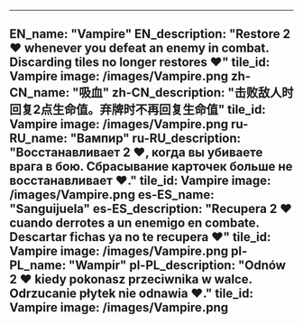 ---

EN_name: "Vampire"
EN_description: "Restore 2 ❤️ whenever you defeat an enemy in combat. Discarding tiles no longer restores ❤️"
tile_id: Vampire
image: /images/Vampire.png
zh-CN_name: "吸血"
zh-CN_description: "击败敌人时回复2点生命值。弃牌时不再回复生命值"
tile_id: Vampire
image: /images/Vampire.png
ru-RU_name: "Вампир"
ru-RU_description: "Восстанавливает 2 ❤️, когда вы убиваете врага в бою. Сбрасывание карточек больше не восстанавливает ❤️."
tile_id: Vampire
image: /images/Vampire.png
es-ES_name: "Sanguijuela"
es-ES_description: "Recupera 2 ❤️ cuando derrotes a un enemigo en combate. Descartar fichas ya no te recupera ❤️"
tile_id: Vampire
image: /images/Vampire.png
pl-PL_name: "Wampir"
pl-PL_description: "Odnów 2 ❤️ kiedy pokonasz przeciwnika w walce. Odrzucanie płytek nie odnawia ❤️."
tile_id: Vampire
image: /images/Vampire.png
---